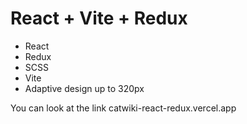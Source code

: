 # React + Vite + Redux

- React
- Redux
- SCSS
- Vite
- Adaptive design up to 320px

You can look at the link catwiki-react-redux.vercel.app
